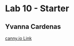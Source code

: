 # Lab 10 - Starter
## Yvanna Cardenas
[canny.io Link](https://cse110-lab10-yvcardenas.canny.io/feature-requests)